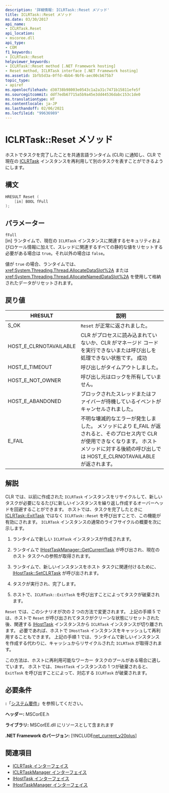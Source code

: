 ```yaml
---
description: '詳細情報: ICLRTask::Reset メソッド'
title: ICLRTask::Reset メソッド
ms.date: 03/30/2017
api_name:
- ICLRTask.Reset
api_location:
- mscoree.dll
api_type:
- COM
f1_keywords:
- ICLRTask::Reset
helpviewer_keywords:
- ICLRTask::Reset method [.NET Framework hosting]
- Reset method, ICLRTask interface [.NET Framework hosting]
ms.assetid: 1bfb5d3a-0ffd-4bb4-9bf6-aec00cb675b7
topic_type:
- apiref
ms.openlocfilehash: d30738b98003e0543c1a2a31c7471b15811efe5f
ms.sourcegitcommit: ddf7edb67715a5b9a45e3dd44536dabc153c1de0
ms.translationtype: HT
ms.contentlocale: ja-JP
ms.lasthandoff: 02/06/2021
ms.locfileid: "99636989"
---
```

# <a name="iclrtaskreset-method"></a>ICLRTask::Reset メソッド

ホストでタスクを完了したことを共通言語ランタイム (CLR) に通知し、CLR で現在の [ICLRTask](iclrtask-interface.md) インスタンスを再利用して別のタスクを表すことができるようにします。  
  
## <a name="syntax"></a>構文  
  
```cpp  
HRESULT Reset (  
    [in] BOOL fFull  
);  
```  
  
## <a name="parameters"></a>パラメーター  

 `fFull`  
 [in] ランタイムで、現在の `ICLRTask` インスタンスに関連するセキュリティおよびロケール情報に加えて、スレッドに関連するすべての静的な値をリセットする必要がある場合は `true`。それ以外の場合は `false`。  
  
 値が `true` の場合、ランタイムでは、<xref:System.Threading.Thread.AllocateDataSlot%2A> または <xref:System.Threading.Thread.AllocateNamedDataSlot%2A> を使用して格納されたデータがリセットされます。  
  
## <a name="return-value"></a>戻り値  
  
|HRESULT|説明|  
|-------------|-----------------|  
|S_OK|`Reset` が正常に返されました。|  
|HOST_E_CLRNOTAVAILABLE|CLR がプロセスに読み込まれていないか、CLR がマネージド コードを実行できないまたは呼び出しを処理できない状態です。 成功|  
|HOST_E_TIMEOUT|呼び出しがタイムアウトしました。|  
|HOST_E_NOT_OWNER|呼び出し元はロックを所有していません。|  
|HOST_E_ABANDONED|ブロックされたスレッドまたはファイバーが待機しているイベントがキャンセルされました。|  
|E_FAIL|不明な壊滅的なエラーが発生しました。 メソッドにより E_FAIL が返されると、そのプロセス内で CLR が使用できなくなります。 ホスト メソッドに対する後続の呼び出しでは HOST_E_CLRNOTAVAILABLE が返されます。|  
  
## <a name="remarks"></a>解説  

 CLR では、以前に作成された `ICLRTask` インスタンスをリサイクルして、新しいタスクが必要になるたびに新しいインスタンスを繰り返し作成するオーバーヘッドを回避することができます。 ホストでは、タスクを完了したときに [ICLRTask::ExitTask](iclrtask-exittask-method.md) ではなく `ICLRTask::Reset` を呼び出すことで、この機能が有効にされます。 `ICLRTask` インスタンスの通常のライフサイクルの概要を次に示します。  
  
1. ランタイムで新しい `ICLRTask` インスタンスが作成されます。  
  
2. ランタイムで [IHostTaskManager::GetCurrentTask](ihosttaskmanager-getcurrenttask-method.md) が呼び出され、現在のホスト タスクへの参照が取得されます。  
  
3. ランタイムで、新しいインスタンスをホスト タスクに関連付けるために、[IHostTask::SetCLRTask](ihosttask-setclrtask-method.md) が呼び出されます。  
  
4. タスクが実行され、完了します。  
  
5. ホストで、`ICLRTask::ExitTask` を呼び出すことによってタスクが破棄されます。  
  
 `Reset` では、このシナリオが次の 2 つの方法で変更されます。 上記の手順 5 では、ホストで `Reset` が呼び出されてタスクがクリーンな状態にリセットされた後、関連する [IHostTask](ihosttask-interface.md) インスタンスから `ICLRTask` インスタンスが切り離されます。 必要であれば、ホストで `IHostTask` インスタンスをキャッシュして再利用することもできます。 上記の手順 1 では、ランタイムで新しいインスタンスを作成する代わりに、キャッシュからリサイクルされた `ICLRTask` が取得されます。  
  
 この方法は、ホストに再利用可能なワーカー タスクのプールがある場合に適しています。 ホストでは、`IHostTask` インスタンスの 1 つが破棄されると、`ExitTask` を呼び出すことによって、対応する `ICLRTask` が破棄されます。  
  
## <a name="requirements"></a>必要条件  

 **:**「[システム要件](../../get-started/system-requirements.md)」を参照してください。  
  
 **ヘッダー:** MSCorEE.h  
  
 **ライブラリ:** MSCorEE.dll にリソースとして含まれます  
  
 **.NET Framework のバージョン:** [!INCLUDE[net_current_v20plus](../../../../includes/net-current-v20plus-md.md)]  
  
## <a name="see-also"></a>関連項目

- [ICLRTask インターフェイス](iclrtask-interface.md)
- [ICLRTaskManager インターフェイス](iclrtaskmanager-interface.md)
- [IHostTask インターフェイス](ihosttask-interface.md)
- [IHostTaskManager インターフェイス](ihosttaskmanager-interface.md)
